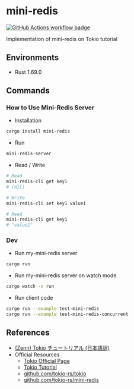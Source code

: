 # mini-redis

[![GitHub Actions workflow badge][github-actions-badge]][github-actions-url]

[github-actions-badge]: https://github.com/nukopy/mini-redis/actions/workflows/ci.yml/badge.svg?branch=main
[github-actions-url]: https://github.com/nukopy/mini-redis/actions/workflows/ci.yml?query=branch:main

Implementation of mini-redis on Tokio tutorial

## Environments

- Rust 1.69.0

## Commands

### How to Use Mini-Redis Server

- Installation

```sh
cargo install mini-redis
```

- Run

```sh
mini-redis-server
```

- Read / Write

```sh
# Read
mini-redis-cli get key1
# (nil)

# Write
mini-redis-cli set key1 value1

# Read
mini-redis-cli get key1
# "value1"
```

### Dev

- Run my-mini-redis server

```sh
cargo run
```

- Run my-mini-redis server on watch mode

```sh
cargo watch -x run
```

- Run client code

```sh
cargo run --example test-mini-redis
cargo run --example test-mini-redis-concurrent
```

## References

- [(Zenn) Tokio チュートリアル (日本語訳)](https://zenn.dev/magurotuna/books/tokio-tutorial-ja)
- Official Resources
  - [Tokio Official Page](https://tokio.rs/)
  - [Tokio Tutorial](https://tokio.rs/tokio/tutorial)
  - [github.com/tokio-rs/tokio](https://github.com/tokio-rs/tokio)
  - [github.com/tokio-rs/mini-redis](https://github.com/tokio-rs/mini-redis)

```

```
